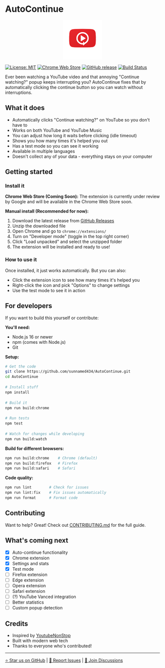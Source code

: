 # AutoContinue

<div align="center">
  <img src="images/icon128.png" alt="AutoContinue Logo" width="128" height="128">
</div>

[![License: MIT](https://img.shields.io/badge/License-MIT-yellow.svg)](https://opensource.org/licenses/MIT)
[![Chrome Web Store](https://img.shields.io/badge/Chrome%20Web%20Store-Under%20Review-orange)](https://chrome.google.com/webstore/detail/autocontinue)
[![GitHub release](https://img.shields.io/github/release/sunnamed434/AutoContinue.svg)](https://github.com/sunnamed434/AutoContinue/releases)
[![Build Status](https://github.com/sunnamed434/AutoContinue/workflows/CI%2FCD/badge.svg)](https://github.com/sunnamed434/AutoContinue/actions)

Ever been watching a YouTube video and that annoying "Continue watching?" popup keeps interrupting you? AutoContinue fixes that by automatically clicking the continue button so you can watch without interruptions.

## What it does

- Automatically clicks "Continue watching?" on YouTube so you don't have to
- Works on both YouTube and YouTube Music
- You can adjust how long it waits before clicking (idle timeout)
- Shows you how many times it's helped you out
- Has a test mode so you can see it working
- Available in multiple languages
- Doesn't collect any of your data - everything stays on your computer

## Getting started

### Install it

**Chrome Web Store (Coming Soon):**
The extension is currently under review by Google and will be available in the Chrome Web Store soon.

**Manual install (Recommended for now):**
1. Download the latest release from [GitHub Releases](https://github.com/sunnamed434/AutoContinue/releases)
2. Unzip the downloaded file
3. Open Chrome and go to `chrome://extensions/`
4. Turn on "Developer mode" (toggle in the top right corner)
5. Click "Load unpacked" and select the unzipped folder
6. The extension will be installed and ready to use!

### How to use it

Once installed, it just works automatically. But you can also:
- Click the extension icon to see how many times it's helped you
- Right-click the icon and pick "Options" to change settings
- Use the test mode to see it in action

## For developers

If you want to build this yourself or contribute:

**You'll need:**
- Node.js 16 or newer
- npm (comes with Node.js)
- Git

**Setup:**
```bash
# Get the code
git clone https://github.com/sunnamed434/AutoContinue.git
cd AutoContinue

# Install stuff
npm install

# Build it
npm run build:chrome

# Run tests
npm test

# Watch for changes while developing
npm run build:watch
```

**Build for different browsers:**
```bash
npm run build:chrome    # Chrome (default)
npm run build:firefox   # Firefox
npm run build:safari    # Safari
```

**Code quality:**
```bash
npm run lint        # Check for issues
npm run lint:fix    # Fix issues automatically
npm run format      # Format code
```

## Contributing

Want to help? Great! Check out [CONTRIBUTING.md](CONTRIBUTING.md) for the full guide.

## What's coming next

- [x] Auto-continue functionality
- [x] Chrome extension
- [x] Settings and stats
- [x] Test mode
- [ ] Firefox extension
- [ ] Edge extension
- [ ] Opera extension
- [ ] Safari extension
- [ ] (?) YouTube Vanced integration
- [ ] Better statistics
- [ ] Custom popup detection

## Credits

- Inspired by [YoutubeNonStop](https://github.com/lawfx/YoutubeNonStop)
- Built with modern web tech
- Thanks to everyone who's contributed!

---

[⭐ Star us on GitHub](https://github.com/sunnamed434/AutoContinue) | [🐛 Report Issues](https://github.com/sunnamed434/AutoContinue/issues) | [💬 Join Discussions](https://github.com/sunnamed434/AutoContinue/discussions)